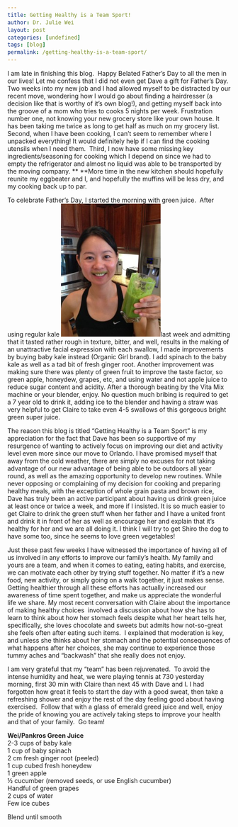 ```yaml
---
title: Getting Healthy is a Team Sport!
author: Dr. Julie Wei
layout: post
categories: [undefined]
tags: [blog]
permalink: /getting-healthy-is-a-team-sport/
---
```

I am late in finishing this blog.  Happy Belated Father’s Day to all the men in our lives! Let me confess that I did not even get Dave a gift for Father’s Day. Two weeks into my new job and I had allowed myself to be distracted by our recent move, wondering how I would go about finding a hairdresser (a decision like that is worthy of it’s own blog!), and getting myself back into the groove of a mom who tries to cooks 5 nights per week. Frustration number one, not knowing your new grocery store like your own house. It has been taking me twice as long to get half as much on my grocery list. Second, when I have been cooking, I can’t seem to remember where I unpacked everything! It would definitely help if I can find the cooking utensils when I need them.  Third, I now have some missing key ingredients/seasoning for cooking which I depend on since we had to empty the refrigerator and almost no liquid was able to be transported by the moving company. ** **More time in the new kitchen should hopefully reunite my eggbeater and I, and hopefully the muffins will be less dry, and my cooking back up to par.

To celebrate Father’s Day, I started the morning with green juice.  After using regular kale [<img class="alignleft size-medium wp-image-499" alt="IMG_3446" src="/wp-content/uploads/2013/08/IMG_3446-225x300.jpg" width="225" height="300" />][1]last week and admitting that it tasted rather rough in texture, bitter, and well, results in the making of an unattractive facial expression with each swallow, I made improvements by buying baby kale instead (Organic Girl brand). I add spinach to the baby kale as well as a tad bit of fresh ginger root. Another improvement was making sure there was plenty of green fruit to improve the taste factor, so green apple, honeydew, grapes, etc, and using water and not apple juice to reduce sugar content and acidity. After a thorough beating by the Vita Mix machine or your blender, enjoy. No question much bribing is required to get a 7 year old to drink it, adding ice to the blender and having a straw was very helpful to get Claire to take even 4-5 swallows of this gorgeous bright green super juice.

The reason this blog is titled “Getting Healthy is a Team Sport” is my appreciation for the fact that Dave has been so supportive of my resurgence of wanting to actively focus on improving our diet and activity level even more since our move to Orlando. I have promised myself that away from the cold weather, there are simply no excuses for not taking advantage of our new advantage of being able to be outdoors all year round, as well as the amazing opportunity to develop new routines. While never opposing or complaining of my decision for cooking and preparing healthy meals, with the exception of whole grain pasta and brown rice, Dave has truly been an active participant about having us drink green juice at least once or twice a week, and more if I insisted. It is so much easier to get Claire to drink the green stuff when her father and I have a united front and drink it in front of her as well as encourage her and explain that it’s healthy for her and we are all doing it. I think I will try to get Shiro the dog to have some too, since he seems to love green vegetables!

Just these past few weeks I have witnessed the importance of having all of us involved in any efforts to improve our family’s health. My family and yours are a team, and when it comes to eating, eating habits, and exercise, we can motivate each other by trying stuff together. No matter if it’s a new food, new activity, or simply going on a walk together, it just makes sense. Getting healthier through all these efforts has actually increased our awareness of time spent together, and make us appreciate the wonderful life we share. My most recent conversation with Claire about the importance of making healthy choices  involved a discussion about how she has to learn to think about how her stomach feels despite what her heart tells her, specifically, she loves chocolate and sweets but admits how not-so-great she feels often after eating such items.  I explained that moderation is key, and unless she thinks about her stomach and the potential consequences of what happens after her choices, she may continue to experience those tummy aches and “backwash” that she really does not enjoy.

I am very grateful that my “team” has been rejuvenated.  To avoid the intense humidity and heat, we were playing tennis at 730 yesterday morning, first 30 min with Claire than next 45 with Dave and I. I had forgotten how great it feels to start the day with a good sweat, then take a refreshing shower and enjoy the rest of the day feeling good about having exercised.  Follow that with a glass of emerald greed juice and well, enjoy the pride of knowing you are actively taking steps to improve your health and that of your family.  Go team!

**Wei/Pankros Green Juice**  
2-3 cups of baby kale  
1 cup of baby spinach  
2 cm fresh ginger root (peeled)  
1 cup cubed fresh honeydew  
1 green apple  
½ cucumber (removed seeds, or use English cucumber)  
Handful of green grapes  
2 cups of water  
Few ice cubes

Blend until smooth


 [1]: wp-content/uploads/2013/06/IMG_3446.jpg
 [2]: the-book